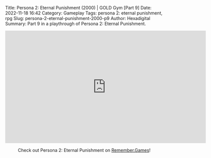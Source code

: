 Title: Persona 2: Eternal Punishment (2000) | GOLD Gym [Part 9]
Date: 2022-11-18 16:42
Category: Gameplay
Tags: persona 2: eternal punishment,  rpg
Slug: persona-2-eternal-punishment-2000-p9
Author: Hexadigital
Summary: Part 9 in a playthrough of Persona 2: Eternal Punishment.

<center><iframe src="https://www.youtube.com/embed/meVFqC8Bl88?feature=oembed" allow="accelerometer; autoplay; encrypted-media; gyroscope; picture-in-picture" width="640" height="360" frameborder="0"></iframe>

Check out Persona 2: Eternal Punishment on [Remember.Games](https://remember.games/game/4628/persona-2-eternal-punishment/)!</center>